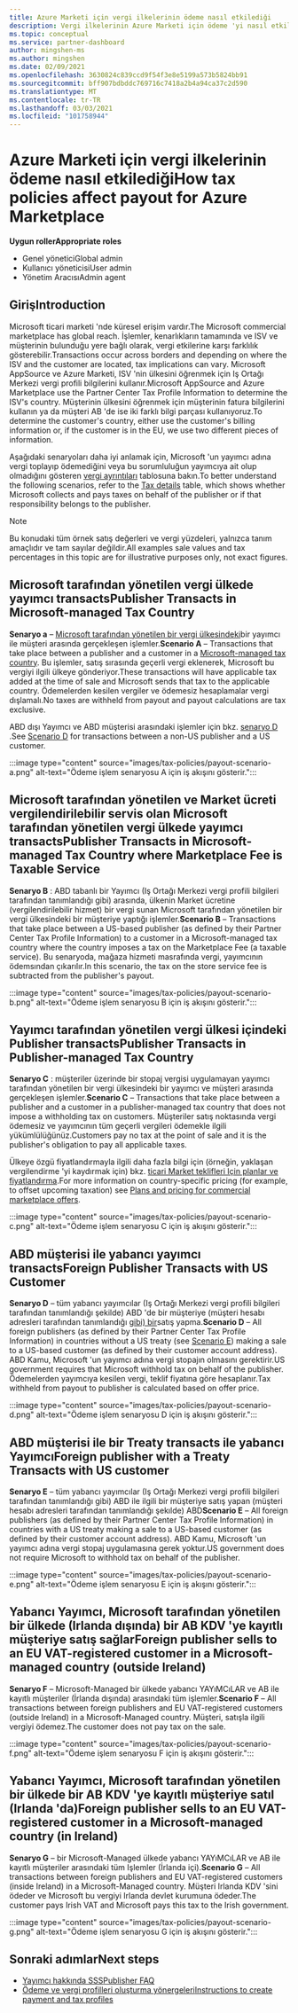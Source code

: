 ```yaml
---
title: Azure Marketi için vergi ilkelerinin ödeme nasıl etkilediği
description: Vergi ilkelerinin Azure Marketi için ödeme 'yi nasıl etkilediğini öğrenin.
ms.topic: conceptual
ms.service: partner-dashboard
author: mingshen-ms
ms.author: mingshen
ms.date: 02/09/2021
ms.openlocfilehash: 3630824c839ccd9f54f3e8e5199a573b5824bb91
ms.sourcegitcommit: bff907bdbddc769716c7418a2b4a94ca37c2d590
ms.translationtype: MT
ms.contentlocale: tr-TR
ms.lasthandoff: 03/03/2021
ms.locfileid: "101758944"
---
```

# <a name="how-tax-policies-affect-payout-for-azure-marketplace"></a><span data-ttu-id="06b96-103">Azure Marketi için vergi ilkelerinin ödeme nasıl etkilediği</span><span class="sxs-lookup"><span data-stu-id="06b96-103">How tax policies affect payout for Azure Marketplace</span></span>

<span data-ttu-id="06b96-104">**Uygun roller**</span><span class="sxs-lookup"><span data-stu-id="06b96-104">**Appropriate roles**</span></span>
-    <span data-ttu-id="06b96-105">Genel yönetici</span><span class="sxs-lookup"><span data-stu-id="06b96-105">Global admin</span></span>
-    <span data-ttu-id="06b96-106">Kullanıcı yöneticisi</span><span class="sxs-lookup"><span data-stu-id="06b96-106">User admin</span></span>
-    <span data-ttu-id="06b96-107">Yönetim Aracısı</span><span class="sxs-lookup"><span data-stu-id="06b96-107">Admin agent</span></span>

## <a name="introduction"></a><span data-ttu-id="06b96-108">Giriş</span><span class="sxs-lookup"><span data-stu-id="06b96-108">Introduction</span></span>

<span data-ttu-id="06b96-109">Microsoft ticari marketi 'nde küresel erişim vardır.</span><span class="sxs-lookup"><span data-stu-id="06b96-109">The Microsoft commercial marketplace has global reach.</span></span> <span data-ttu-id="06b96-110">İşlemler, kenarlıkların tamamında ve ISV ve müşterinin bulunduğu yere bağlı olarak, vergi etkilerine karşı farklılık gösterebilir.</span><span class="sxs-lookup"><span data-stu-id="06b96-110">Transactions occur across borders and depending on where the ISV and the customer are located, tax implications can vary.</span></span> <span data-ttu-id="06b96-111">Microsoft AppSource ve Azure Marketi, ISV 'nin ülkesini öğrenmek için Iş Ortağı Merkezi vergi profili bilgilerini kullanır.</span><span class="sxs-lookup"><span data-stu-id="06b96-111">Microsoft AppSource and Azure Marketplace use the Partner Center Tax Profile Information to determine the ISV's country.</span></span> <span data-ttu-id="06b96-112">Müşterinin ülkesini öğrenmek için müşterinin fatura bilgilerini kullanın ya da müşteri AB 'de ise iki farklı bilgi parçası kullanıyoruz.</span><span class="sxs-lookup"><span data-stu-id="06b96-112">To determine the customer's country, either use the customer's billing information or, if the customer is in the EU, we use two different pieces of information.</span></span>

<span data-ttu-id="06b96-113">Aşağıdaki senaryoları daha iyi anlamak için, Microsoft 'un yayımcı adına vergi toplayıp ödemediğini veya bu sorumluluğun yayımcıya ait olup olmadığını gösteren [vergi ayrıntıları](tax-details-marketplace.md) tablosuna bakın.</span><span class="sxs-lookup"><span data-stu-id="06b96-113">To better understand the following scenarios, refer to the [Tax details](tax-details-marketplace.md) table, which shows whether Microsoft collects and pays taxes on behalf of the publisher or if that responsibility belongs to the publisher.</span></span>

> [!NOTE]
> <span data-ttu-id="06b96-114">Bu konudaki tüm örnek satış değerleri ve vergi yüzdeleri, yalnızca tanım amaçlıdır ve tam sayılar değildir.</span><span class="sxs-lookup"><span data-stu-id="06b96-114">All examples sale values and tax percentages in this topic are for illustrative purposes only, not exact figures.</span></span>

## <a name="publisher-transacts-in-microsoft-managed-tax-country"></a><span data-ttu-id="06b96-115">Microsoft tarafından yönetilen vergi ülkede yayımcı transacts</span><span class="sxs-lookup"><span data-stu-id="06b96-115">Publisher Transacts in Microsoft-managed Tax Country</span></span>

<span data-ttu-id="06b96-116">**Senaryo a** – [Microsoft tarafından yönetilen bir vergi ülkesindeki](tax-details-marketplace.md#microsoft-managed-countries)bir yayımcı ile müşteri arasında gerçekleşen işlemler.</span><span class="sxs-lookup"><span data-stu-id="06b96-116">**Scenario A** – Transactions that take place between a publisher and a customer in a [Microsoft-managed tax country](tax-details-marketplace.md#microsoft-managed-countries).</span></span> <span data-ttu-id="06b96-117">Bu işlemler, satış sırasında geçerli vergi eklenerek, Microsoft bu vergiyi ilgili ülkeye gönderiyor.</span><span class="sxs-lookup"><span data-stu-id="06b96-117">These transactions will have applicable tax added at the time of sale and Microsoft sends that tax to the applicable country.</span></span> <span data-ttu-id="06b96-118">Ödemelerden kesilen vergiler ve ödemesiz hesaplamalar vergi dışlamalı.</span><span class="sxs-lookup"><span data-stu-id="06b96-118">No taxes are withheld from payout and payout calculations are tax exclusive.</span></span>

<span data-ttu-id="06b96-119">ABD dışı Yayımcı ve ABD müşterisi arasındaki işlemler için bkz. [senaryo D](#foreign-publisher-transacts-with-us-customer) .</span><span class="sxs-lookup"><span data-stu-id="06b96-119">See [Scenario D](#foreign-publisher-transacts-with-us-customer) for transactions between a non-US publisher and a US customer.</span></span>

:::image type="content" source="images/tax-policies/payout-scenario-a.png" alt-text="Ödeme işlem senaryosu A için iş akışını gösterir.":::

## <a name="publisher-transacts-in-microsoft-managed-tax-country-where-marketplace-fee-is-taxable-service"></a><span data-ttu-id="06b96-121">Microsoft tarafından yönetilen ve Market ücreti vergilendirilebilir servis olan Microsoft tarafından yönetilen vergi ülkede yayımcı transacts</span><span class="sxs-lookup"><span data-stu-id="06b96-121">Publisher Transacts in Microsoft-managed Tax Country where Marketplace Fee is Taxable Service</span></span>

<span data-ttu-id="06b96-122">**Senaryo B** : ABD tabanlı bir Yayımcı (Iş Ortağı Merkezi vergi profili bilgileri tarafından tanımlandığı gibi) arasında, ülkenin Market ücretine (vergilendirilebilir hizmet) bir vergi sunan Microsoft tarafından yönetilen bir vergi ülkesindeki bir müşteriye yaptığı işlemler.</span><span class="sxs-lookup"><span data-stu-id="06b96-122">**Scenario B** – Transactions that take place between a US-based publisher (as defined by their Partner Center Tax Profile Information) to a customer in a Microsoft-managed tax country where the country imposes a tax on the Marketplace Fee (a taxable service).</span></span> <span data-ttu-id="06b96-123">Bu senaryoda, mağaza hizmeti masrafında vergi, yayımcının ödemsından çıkarılır.</span><span class="sxs-lookup"><span data-stu-id="06b96-123">In this scenario, the tax on the store service fee is subtracted from the publisher's payout.</span></span>

:::image type="content" source="images/tax-policies/payout-scenario-b.png" alt-text="Ödeme işlem senaryosu B için iş akışını gösterir.":::

## <a name="publisher-transacts-in-publisher-managed-tax-country"></a><span data-ttu-id="06b96-125">Yayımcı tarafından yönetilen vergi ülkesi içindeki Publisher transacts</span><span class="sxs-lookup"><span data-stu-id="06b96-125">Publisher Transacts in Publisher-managed Tax Country</span></span>

<span data-ttu-id="06b96-126">**Senaryo C** : müşteriler üzerinde bir stopaj vergisi uygulamayan yayımcı tarafından yönetilen bir vergi ülkesindeki bir yayımcı ve müşteri arasında gerçekleşen işlemler.</span><span class="sxs-lookup"><span data-stu-id="06b96-126">**Scenario C** – Transactions that take place between a publisher and a customer in a publisher-managed tax country that does not impose a withholding tax on customers.</span></span> <span data-ttu-id="06b96-127">Müşteriler satış noktasında vergi ödemesiz ve yayımcının tüm geçerli vergileri ödemekle ilgili yükümlülüğünüz.</span><span class="sxs-lookup"><span data-stu-id="06b96-127">Customers pay no tax at the point of sale and it is the publisher's obligation to pay all applicable taxes.</span></span>

<span data-ttu-id="06b96-128">Ülkeye özgü fiyatlandırmayla ilgili daha fazla bilgi için (örneğin, yaklaşan vergilendirme 'yi kaydırmak için) bkz. [ticari Market teklifleri Için planlar ve fiyatlandırma](https://docs.microsoft.com/azure/marketplace/plans-pricing#custom-prices).</span><span class="sxs-lookup"><span data-stu-id="06b96-128">For more information on country-specific pricing (for example, to offset upcoming taxation) see [Plans and pricing for commercial marketplace offers](https://docs.microsoft.com/azure/marketplace/plans-pricing#custom-prices).</span></span>

:::image type="content" source="images/tax-policies/payout-scenario-c.png" alt-text="Ödeme işlem senaryosu C için iş akışını gösterir.":::

## <a name="foreign-publisher-transacts-with-us-customer"></a><span data-ttu-id="06b96-130">ABD müşterisi ile yabancı yayımcı transacts</span><span class="sxs-lookup"><span data-stu-id="06b96-130">Foreign Publisher Transacts with US Customer</span></span>

<span data-ttu-id="06b96-131">**Senaryo D** – tüm yabancı yayımcılar (Iş Ortağı Merkezi vergi profili bilgileri tarafından tanımlandığı şekilde) ABD 'de bir müşteriye (müşteri hesabı adresleri tarafından tanımlandığı [gibi) bir](#foreign-publisher-with-a-treaty-transacts-with-us-customer)satış yapma.</span><span class="sxs-lookup"><span data-stu-id="06b96-131">**Scenario D** – All foreign publishers (as defined by their Partner Center Tax Profile Information) in countries without a US treaty (see [Scenario E](#foreign-publisher-with-a-treaty-transacts-with-us-customer)) making a sale to a US-based customer (as defined by their customer account address).</span></span> <span data-ttu-id="06b96-132">ABD Kamu, Microsoft 'un yayımcı adına vergi stopajın olmasını gerektirir.</span><span class="sxs-lookup"><span data-stu-id="06b96-132">US government requires that Microsoft withhold tax on behalf of the publisher.</span></span> <span data-ttu-id="06b96-133">Ödemelerden yayımcıya kesilen vergi, teklif fiyatına göre hesaplanır.</span><span class="sxs-lookup"><span data-stu-id="06b96-133">Tax withheld from payout to publisher is calculated based on offer price.</span></span>

:::image type="content" source="images/tax-policies/payout-scenario-d.png" alt-text="Ödeme işlem senaryosu D için iş akışını gösterir.":::

## <a name="foreign-publisher-with-a-treaty-transacts-with-us-customer"></a><span data-ttu-id="06b96-135">ABD müşterisi ile bir Treaty transacts ile yabancı Yayımcı</span><span class="sxs-lookup"><span data-stu-id="06b96-135">Foreign publisher with a Treaty Transacts with US customer</span></span>

<span data-ttu-id="06b96-136">**Senaryo E** – tüm yabancı yayımcılar (Iş Ortağı Merkezi vergi profili bilgileri tarafından tanımlandığı gibi) ABD ile ilgili bir müşteriye satış yapan (müşteri hesabı adresleri tarafından tanımlandığı şekılde) ABD</span><span class="sxs-lookup"><span data-stu-id="06b96-136">**Scenario E** – All foreign publishers (as defined by their Partner Center Tax Profile Information) in countries with a US treaty making a sale to a US-based customer (as defined by their customer account address).</span></span> <span data-ttu-id="06b96-137">ABD Kamu, Microsoft 'un yayımcı adına vergi stopaj uygulamasına gerek yoktur.</span><span class="sxs-lookup"><span data-stu-id="06b96-137">US government does not require Microsoft to withhold tax on behalf of the publisher.</span></span>

:::image type="content" source="images/tax-policies/payout-scenario-e.png" alt-text="Ödeme işlem senaryosu E için iş akışını gösterir.":::

## <a name="foreign-publisher-sells-to-an-eu-vat-registered-customer-in-a-microsoft-managed-country-outside-ireland"></a><span data-ttu-id="06b96-139">Yabancı Yayımcı, Microsoft tarafından yönetilen bir ülkede (Irlanda dışında) bir AB KDV 'ye kayıtlı müşteriye satış sağlar</span><span class="sxs-lookup"><span data-stu-id="06b96-139">Foreign publisher sells to an EU VAT-registered customer in a Microsoft-managed country (outside Ireland)</span></span>

<span data-ttu-id="06b96-140">**Senaryo F** – Microsoft-Managed bir ülkede yabancı YAYıMCıLAR ve AB ile kayıtlı müşteriler (İrlanda dışında) arasındaki tüm işlemler.</span><span class="sxs-lookup"><span data-stu-id="06b96-140">**Scenario F** – All transactions between foreign publishers and EU VAT-registered customers (outside Ireland) in a Microsoft-Managed country.</span></span> <span data-ttu-id="06b96-141">Müşteri, satışla ilgili vergiyi ödemez.</span><span class="sxs-lookup"><span data-stu-id="06b96-141">The customer does not pay tax on the sale.</span></span>

:::image type="content" source="images/tax-policies/payout-scenario-f.png" alt-text="Ödeme işlem senaryosu F için iş akışını gösterir.":::

## <a name="foreign-publisher-sells-to-an-eu-vat-registered-customer-in-a-microsoft-managed-country-in-ireland"></a><span data-ttu-id="06b96-143">Yabancı Yayımcı, Microsoft tarafından yönetilen bir ülkede bir AB KDV 'ye kayıtlı müşteriye satıl (Irlanda 'da)</span><span class="sxs-lookup"><span data-stu-id="06b96-143">Foreign publisher sells to an EU VAT-registered customer in a Microsoft-managed country (in Ireland)</span></span>

<span data-ttu-id="06b96-144">**Senaryo G** – bir Microsoft-Managed ülkede yabancı YAYıMCıLAR ve AB ile kayıtlı müşteriler arasındaki tüm Işlemler (İrlanda içi).</span><span class="sxs-lookup"><span data-stu-id="06b96-144">**Scenario G** – All transactions between foreign publishers and EU VAT-registered customers (inside Ireland) in a Microsoft-Managed country.</span></span> <span data-ttu-id="06b96-145">Müşteri Irlanda KDV 'sini ödeder ve Microsoft bu vergiyi Irlanda devlet kurumuna ödeder.</span><span class="sxs-lookup"><span data-stu-id="06b96-145">The customer pays Irish VAT and Microsoft pays this tax to the Irish government.</span></span>

:::image type="content" source="images/tax-policies/payout-scenario-g.png" alt-text="Ödeme işlem senaryosu G için iş akışını gösterir.":::

## <a name="next-steps"></a><span data-ttu-id="06b96-147">Sonraki adımlar</span><span class="sxs-lookup"><span data-stu-id="06b96-147">Next steps</span></span>

- [<span data-ttu-id="06b96-148">Yayımcı hakkında SSS</span><span class="sxs-lookup"><span data-stu-id="06b96-148">Publisher FAQ</span></span>](https://docs.microsoft.com/azure/marketplace/marketplace-faq-publisher-guide)
- [<span data-ttu-id="06b96-149">Ödeme ve vergi profilleri oluşturma yönergeleri</span><span class="sxs-lookup"><span data-stu-id="06b96-149">Instructions to create payment and tax profiles</span></span>](https://docs.microsoft.com/partner-center/set-up-your-payout-account?context=/azure/marketplace/context/context#create-a-payment-profile)
